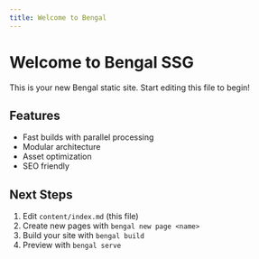 ```yaml
---
title: Welcome to Bengal
---
```


# Welcome to Bengal SSG

This is your new Bengal static site. Start editing this file to begin!

## Features

- Fast builds with parallel processing
- Modular architecture
- Asset optimization
- SEO friendly

## Next Steps

1. Edit `content/index.md` (this file)
2. Create new pages with `bengal new page <name>`
3. Build your site with `bengal build`
4. Preview with `bengal serve`
